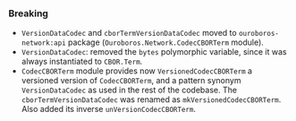 ### Breaking

- `VersionDataCodec` and `cborTermVersionDataCodec` moved to
  `ouroboros-network:api` package (`Ouroboros.Network.CodecCBORTerm` module).
- `VersionDataCodec`: removed the `bytes` polymorphic variable, since it was
  always instantiated to `CBOR.Term`.
- `CodecCBORTerm` module provides now `VersionedCodecCBORTerm` a versioned
  version of `CodecCBORTerm`, and a pattern synonym `VersionDataCodec` as used
  in the rest of the codebase.  The `cborTermVersionDataCodec` was renamed as
  `mkVersionedCodecCBORTerm`.  Also added its inverse `unVersionCodecCBORTerm`.
